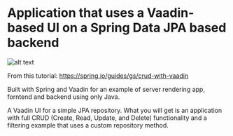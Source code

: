 
# Application that uses a Vaadin-based UI on a Spring Data JPA based backend

![alt text](https://github.com/[username]/[reponame]/blob/[branch]/image.jpg?raw=true)

From this tutorial: https://spring.io/guides/gs/crud-with-vaadin

Built with Spring and Vaadin for an example of server rendering app, forntend and backend using only Java.

A Vaadin UI for a simple JPA repository. 
What you will get is an application with full CRUD (Create, Read, Update, and Delete) functionality and a filtering example that uses a custom repository method.



